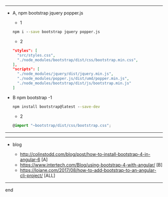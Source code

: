 
---

- A, npm bootstrap jquery popper.js
	- 1
	```cmd
	npm i --save bootstrap jquery popper.js
	```
	
	- 2
	```json
	"styles": [
	  "src/styles.css",
	  "./node_modules/bootstrap/dist/css/bootstrap.min.css",
	],
	"scripts": [
	  "./node_modules/jquery/dist/jquery.min.js",
	  "./node_modules/popper.js/dist/umd/popper.min.js",
	  "./node_modules/bootstrap/dist/js/bootstrap.min.js"
	]
	```


- B npm bootstrap
	-1
	```cmd
	npm install bootstrap@latest --save-dev
	```
	- 2
	```typescript
	@import "~bootstrap/dist/css/bootstrap.css";
	```

---

---

- blog

	- http://colinstodd.com/blog/post/how-to-install-bootstrap-4-in-angular-6 [A]
	- https://www.intertech.com/Blog/using-bootstrap-4-with-angular/ [B]
	- https://loiane.com/2017/08/how-to-add-bootstrap-to-an-angular-cli-project/ [ALL]


---

end
